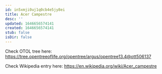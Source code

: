 ```yaml
---
id: in5xmji0uj1q0cb4e5jy8ei
title: Acer Campestre
desc: ''
updated: 1646656574141
created: 1646656574141
stub: false
isDir: false
---
```

Check OTOL tree here: https://tree.opentreeoflife.org/opentree/argus/opentree13.4@ott506137


Check Wikipedia entry here: https://en.wikipedia.org/wiki/Acer_campestre
